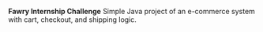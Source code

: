 ****Fawry Internship Challenge****
Simple Java project of an e-commerce system with cart, checkout, and shipping logic.
